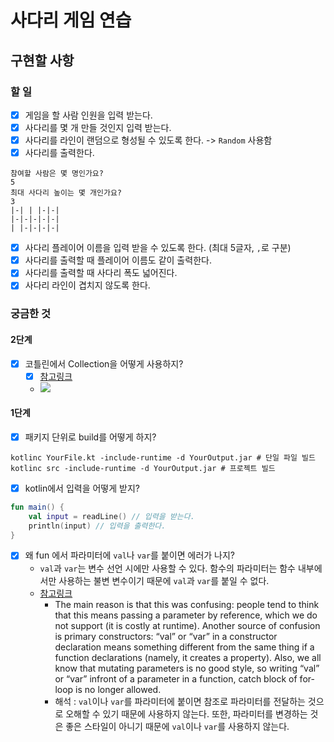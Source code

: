 # 사다리 게임 연습
## 구현할 사항
### 할 일
- [x] 게임을 할 사람 인원을 입력 받는다.
- [x] 사다리를 몇 개 만들 것인지 입력 받는다.
- [x] 사다리를 라인이 랜덤으로 형성될 수 있도록 한다. -> `Random` 사용함
- [x] 사다리를 출력한다.

```text
참여할 사람은 몇 명인가요?
5
최대 사다리 높이는 몇 개인가요?
3
|-| | |-|-|
|-|-|-|-|-|
| |-|-|-|-|
```

- [x] 사다리 플레이어 이름을 입력 받을 수 있도록 한다. (최대 5글자, `,`로 구분)
- [x] 사다리를 출력할 때 플레이어 이름도 같이 출력한다.
- [x] 사다리를 출력할 때 사다리 폭도 넓어진다.
- [x] 사다리 라인이 겹치지 않도록 한다.

### 궁금한 것
#### 2단계
- [x] 코틀린에서 Collection을 어떻게 사용하지?
    - [x] [참고링크](https://kotlinlang.org/docs/collections-overview.html)
    - ![](https://kotlinlang.org/docs/images/collections-diagram.png)


#### 1단계
- [x] 패키지 단위로 build를 어떻게 하지?
```text
kotlinc YourFile.kt -include-runtime -d YourOutput.jar # 단일 파일 빌드
kotlinc src -include-runtime -d YourOutput.jar # 프로젝트 빌드
```

- [x] kotlin에서 입력을 어떻게 받지?
```kotlin
fun main() {
    val input = readLine() // 입력을 받는다.
    println(input) // 입력을 출력한다.
}
```

- [x] 왜 fun 에서 파라미터에 `val`나 `var`를 붙이면 에러가 나지?
    - `val`과 `var`는 변수 선언 시에만 사용할 수 있다. 함수의 파라미터는 함수 내부에서만 사용하는 불변 변수이기 때문에 `val`과 `var`를 붙일 수 없다.
    - [참고링크](https://stackoverflow.com/questions/68822461/why-is-var-or-val-not-allowed-in-a-functions-parameter-in-kotlin)
      - The main reason is that this was confusing: people tend to think that this means passing a parameter by reference, which we do not support (it is costly at runtime). Another source of confusion is primary constructors: “val” or “var” in a constructor declaration means something different from the same thing if a function declarations (namely, it creates a property). Also, we all know that mutating parameters is no good style, so writing “val” or “var” infront of a parameter in a function, catch block of for-loop is no longer allowed.
      - 해석 : `val`이나 `var`를 파라미터에 붙이면 참조로 파라미터를 전달하는 것으로 오해할 수 있기 때문에 사용하지 않는다. 또한, 파라미터를 변경하는 것은 좋은 스타일이 아니기 때문에 `val`이나 `var`를 사용하지 않는다.

